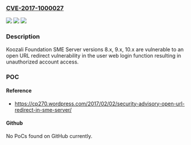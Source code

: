 ### [CVE-2017-1000027](https://cve.mitre.org/cgi-bin/cvename.cgi?name=CVE-2017-1000027)
![](https://img.shields.io/static/v1?label=Product&message=n%2Fa&color=blue)
![](https://img.shields.io/static/v1?label=Version&message=n%2Fa&color=blue)
![](https://img.shields.io/static/v1?label=Vulnerability&message=n%2Fa&color=brighgreen)

### Description

Koozali Foundation SME Server versions 8.x, 9.x, 10.x are vulnerable to an open URL redirect vulnerability in the user web login function resulting in unauthorized account access.

### POC

#### Reference
- https://cp270.wordpress.com/2017/02/02/security-advisory-open-url-redirect-in-sme-server/

#### Github
No PoCs found on GitHub currently.

